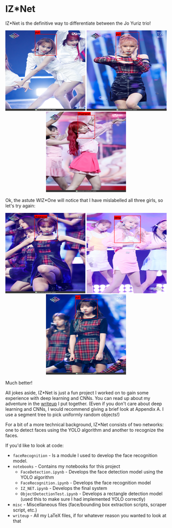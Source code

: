 # IZ*Net

IZ*Net is the definitive way to differentiate between the Jo Yuriz trio!

<div style="text-align: center">
    <img src="images/chaewon-incorrect.png" width="250"/>
    <img src="images/yena-incorrect.png" width="250"/>
    <img src="images/yuri-incorrect.png" width="250"/>
</div>

Ok, the astute WIZ*One will notice that I have mislabelled all three girls, so let's try again:

<div style="text-align: center">
    <img src="images/chaewon-correct.png" width="250"/>
    <img src="images/yena-correct.png" width="250"/>
    <img src="images/yuri-correct.png" width="250"/>
</div>

Much better!

All jokes aside, IZ*Net is just a fun project I worked on to gain some experience with deep learning and CNNs.
You can read up about my adventure in the [writeup](writeup.pdf) I put together.
(Even if you don't care about deep learning and CNNs, I would recommend giving a brief look at Appendix A. I use a segment tree to pick uniformly random objects!)

For a bit of a more technical background, IZ*Net consists of two networks: one to detect faces using the YOLO algorithm and another to recognize the faces.

If you'd like to look at code:
- `faceRecognition` - Is a module I used to develop the face recognition model.
- `notebooks` - Contains my notebooks for this project
    - `FaceDetection.ipynb` - Develops the face detection model using the YOLO algorithm
    - `FaceRecognition.ipynb` - Develops the face recognition model
    - `IZ_NET.ipynb` - Develops the final system
    - `ObjectDetectionTest.ipynb` - Develops a rectangle detection model (used this to make sure I had implemented YOLO correctly)
- `misc` - Miscellaneous files (face/bounding box extraction scripts, scraper script, etc.)
- `writeup` - All my LaTeX files, if for whatever reason you wanted to look at that

